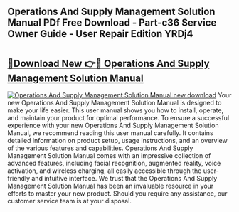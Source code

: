 ## Operations And Supply Management Solution Manual PDf Free Download - Part-c36 Service Owner Guide - User Repair Edition YRDj4

# <h2><a href="http://bc52522.oget.top/?id=Operations+And+Supply+Management+Solution+Manual">🔗Download New 👉🔴 Operations And Supply Management Solution Manual</a></h2>

[![Operations And Supply Management Solution Manual new download](https://i.imgur.com/5g1atiW.png)](http://bc52522.oget.top/?id=Operations+And+Supply+Management+Solution+Manual)
Your new Operations And Supply Management Solution Manual is designed to make your life easier. This user manual shows you how to install, operate, and maintain your product for optimal performance. To ensure a successful experience with your new Operations And Supply Management Solution Manual, we recommend reading this user manual carefully. It contains detailed information on product setup, usage instructions, and an overview of the various features and capabilities. Operations And Supply Management Solution Manual comes with an impressive collection of advanced features, including facial recognition, augmented reality, voice activation, and wireless charging, all easily accessible through the user-friendly and intuitive interface. We trust that the Operations And Supply Management Solution Manual has been an invaluable resource in your efforts to master your new product. Should you require any assistance, our customer service team is at your disposal.
